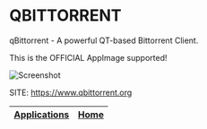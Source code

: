 # QBITTORRENT

 qBittorrent - A powerful QT-based Bittorrent Client.
 
 This is the OFFICIAL AppImage supported!
 
 ![Screenshot](https://dl.flathub.org/repo/screenshots/org.qbittorrent.qBittorrent-stable/752x423/org.qbittorrent.qBittorrent-4f64b7d22c1d90d387babf25be71cd19.png)
 
 SITE: https://www.qbittorrent.org

 | [Applications](https://portable-linux-apps.github.io/apps.html) | [Home](https://portable-linux-apps.github.io)
 | --- | --- |
